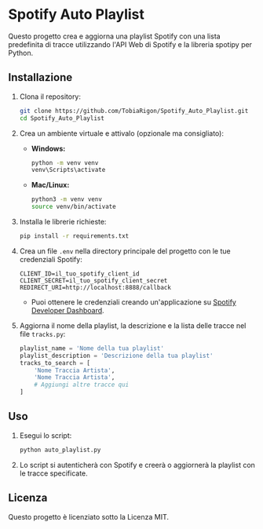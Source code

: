 # Spotify Auto Playlist

Questo progetto crea e aggiorna una playlist Spotify con una lista predefinita di tracce utilizzando l'API Web di Spotify e la libreria spotipy per Python.

## Installazione

1. Clona il repository:

   ```bash
   git clone https://github.com/TobiaRigon/Spotify_Auto_Playlist.git
   cd Spotify_Auto_Playlist
   ```

2. Crea un ambiente virtuale e attivalo (opzionale ma consigliato):

   - **Windows:**
     ```bash
     python -m venv venv
     venv\Scripts\activate
     ```
   - **Mac/Linux:**
     ```bash
     python3 -m venv venv
     source venv/bin/activate
     ```

3. Installa le librerie richieste:

   ```bash
   pip install -r requirements.txt
   ```

4. Crea un file `.env` nella directory principale del progetto con le tue credenziali Spotify:

   ```plaintext
   CLIENT_ID=il_tuo_spotify_client_id
   CLIENT_SECRET=il_tuo_spotify_client_secret
   REDIRECT_URI=http://localhost:8888/callback
   ```

   - Puoi ottenere le credenziali creando un'applicazione su [Spotify Developer Dashboard](https://developer.spotify.com/dashboard/applications).

5. Aggiorna il nome della playlist, la descrizione e la lista delle tracce nel file `tracks.py`:

   ```python
   playlist_name = 'Nome della tua playlist'
   playlist_description = 'Descrizione della tua playlist'
   tracks_to_search = [
       'Nome Traccia Artista',
       'Nome Traccia Artista',
       # Aggiungi altre tracce qui
   ]
   ```

## Uso

1. Esegui lo script:

   ```bash
   python auto_playlist.py
   ```

2. Lo script si autenticherà con Spotify e creerà o aggiornerà la playlist con le tracce specificate.

## Licenza

Questo progetto è licenziato sotto la Licenza MIT.
